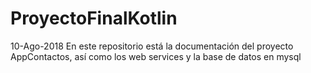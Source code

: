 # ProyectoFinalKotlin
10-Ago-2018
En este repositorio está la documentación del proyecto AppContactos, así como los web services y la base de datos en mysql
